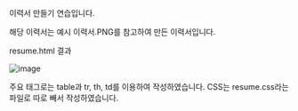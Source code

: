 이력서 만들기 연습입니다.

해당 이력서는 예시 이력서.PNG를 참고하여 만든 이력서입니다.

resume.html 결과

![image](https://user-images.githubusercontent.com/44182633/163672725-3a953a4d-32cb-4be4-b64b-365eb09028c4.png)

주요 태그로는 table과 tr, th, td를 이용하여 작성하였습니다.
CSS는 resume.css라는 파일로 따로 빼서 작성하였습니다.
